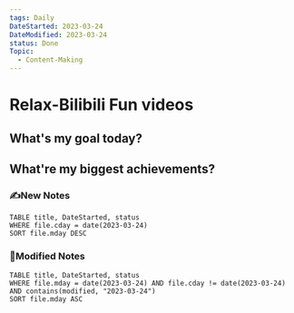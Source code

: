 ```yaml
---
tags: Daily
DateStarted: 2023-03-24
DateModified: 2023-03-24
status: Done
Topic:
  - Content-Making
---
```


# Relax-Bilibili Fun videos

## What's my goal today?

## What're my biggest achievements?

### ✍️New Notes

```dataview
TABLE title, DateStarted, status
WHERE file.cday = date(2023-03-24)
SORT file.mday DESC
```

### 📝Modified Notes

```dataview
TABLE title, DateStarted, status
WHERE file.mday = date(2023-03-24) AND file.cday != date(2023-03-24) AND contains(modified, "2023-03-24")
SORT file.mday ASC
```
